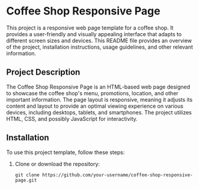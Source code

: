 # Coffee Shop Responsive Page

This project is a responsive web page template for a coffee shop. It provides a user-friendly and visually appealing interface that adapts to different screen sizes and devices. This README file provides an overview of the project, installation instructions, usage guidelines, and other relevant information.

## Project Description

The Coffee Shop Responsive Page is an HTML-based web page designed to showcase the coffee shop's menu, promotions, location, and other important information. The page layout is responsive, meaning it adjusts its content and layout to provide an optimal viewing experience on various devices, including desktops, tablets, and smartphones. The project utilizes HTML, CSS, and possibly JavaScript for interactivity.

## Installation

To use this project template, follow these steps:

1. Clone or download the repository:
   ```shell
   git clone https://github.com/your-username/coffee-shop-responsive-page.git
